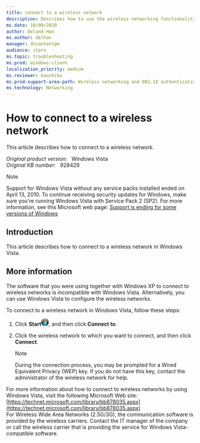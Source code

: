 ```yaml
---
title: connect to a wireless network
description: Describes how to use the wireless networking functionality that is included.
ms.date: 10/09/2020
author: Deland-Han
ms.author: delhan 
manager: dscontentpm
audience: itpro
ms.topic: troubleshooting
ms.prod: windows-client
localization_priority: medium
ms.reviewer: kaushika
ms.prod-support-area-path: Wireless networking and 802.1X authentication
ms.technology: Networking
---
```

# How to connect to a wireless network

This article describes how to connect to a wireless network.

_Original product version:_ &nbsp; Windows Vista  
_Original KB number:_ &nbsp; 928429

>[!NOTE]
>Support for Windows Vista without any service packs installed ended on April 13, 2010. To continue receiving security updates for Windows, make sure you're running Windows Vista with Service Pack 2 (SP2). For more information, see this Microsoft web page: [Support is ending for some versions of Windows](https://windows.microsoft.com/windows/help/end-support-windows-xp-sp2-windows-vista-without-service-packs)  

## Introduction

This article describes how to connect to a wireless network in Windows Vista.

## More information

The software that you were using together with Windows XP to connect to wireless networks is incompatible with Windows Vista. Alternatively, you can use Windows Vista to configure the wireless networks.

To connect to a wireless network in Windows Vista, follow these steps:  

1. Click **Start**![Start button ](./media/connect-to-wireless-network/vista-start-button.jpg), and then click **Connect to**.
2. Click the wireless network to which you want to connect, and then click **Connect**.  

    >[!NOTE]
    >During the connection process, you may be prompted for a Wired Equivalent Privacy (WEP) key. If you do not have this key, contact the administrator of the wireless network for help.

For more information about how to connect to wireless networks by using Windows Vista, visit the following Microsoft Web site: [https://technet.microsoft.com/library/bb878035.aspx](https://technet.microsoft.com/library/bb878035.aspx)  
For Wireless Wide Area Networks (2.5G/3G), the communication software is provided by the wireless carriers. Contact the IT manager of the company or call the wireless carrier that is providing the service for Windows Vista-compatible software.

